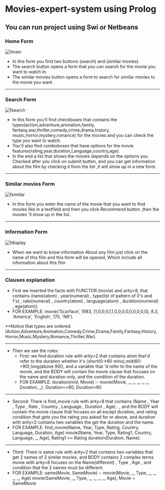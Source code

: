 # Movies-expert-system using Prolog
## You can run project using Swi or Netbeans

### Home Form

![fmain](https://user-images.githubusercontent.com/46052811/214041234-a2f3e6e7-e57b-4393-b8aa-326243429896.png)
 - In this form you find two buttons (search) and (similar movies). 
 - The search button opens a form that you can search for the movie you want to watch in.
 - The similar movies button opens a form to search for similar movies to the movie you want.

------------------------------------------
### Search Form

![fsearch](https://user-images.githubusercontent.com/46052811/214041313-d3fe4691-d229-46a5-b229-74cd1818ed26.png)
  - In this form you'll find checkboxes that contains the types(action,adventure,animation,family, fantasy,war,thriller,comedy,crime,drama,history, music,horror,mystery,romance) for the movies and you can check the type you want to watch.
  - You'll also find comboboxes that have options for the movie features(rating,year,duration,Language,country,age).
  - In the end a list that shows the movies depends on the options you Checked after you click on submit button, and you can get information about the film by checking it from the list ,it will show up in a new form.

------------------------------------------
### Similar movies Form

![fsimilar](https://user-images.githubusercontent.com/46052811/214041385-b987d345-1373-488e-9dfb-aca25be7c35e.png)
  - In this form you enter the name of the movie that you want to find movies like in a textfield and then you click 
Recommend button ,then the movies 'll show up in the list.

------------------------------------------
### Information Form

![fdisplay](https://user-images.githubusercontent.com/46052811/214041407-85526c12-626d-4e8b-b4d1-03a107f32548.png)
  - When we want to know information About any film just click on the name of this film and this form will be 
opened, Which include all information about this film 

------------------------------
### Clauses explanation
 - First we inserted the facts with FUNCTOR (movie) and arity=8, that contains (name(atom) , year(numeral) , type(list of pattern of 0's and 1's) , rate(numeral) , country(atom) , language(atom) , duration(numeral) , age(atom)).
 - FOR EXAMPLE: 
movie('Scarface', 1983, [1,0,0,0,1,1,0,0,0,0,0,0,0,0,0], 8.3, 'America', 'English', 170, 'NR').


 **Notice that types are ordered. 
(Action,Adventure,Animation,Comedy,Crime,Drama,Family,Fantasy,History,Horror,Music,Mystery,Romance,Thriller,War).

----
 - Then we see the rules:
	- First: we find duration rule with arity=2 that contains atom that'd refer to the duration whether it's (short(0->60 mins),mid(60->90),long(above 90)),
and a variable that 'd refer to the name of the movie, and the BODY will contain the movie clause that focuses on the name and duration only, and the condition of the duration.
	- FOR EXAMPLE:
		 duration(mid, Movie) :- movie(Movie, _, _, _, _, _, Duration, _).
		 Duration=<90, Duration>60
----

 - Second: There is find_movie rule with arity=8 that contains (Name , Year , Type , Rate , Country , Language , Duration , Age) .
 , and the BODY will contain the movie clause that focuses on all except duration, and rating condition that gets you the rating you asked for or above, and duration with arity=2 contains two variables the get the duration and the name.
 - FOR EXAMPLE:
 find_movie(Name, Year, Type, Rating, Country, Language, Duration, Age) 
		movie(Name, Year, Type, Rating1, Country, Language, _, Age),
		Rating1 >= Rating  duration(Duration, Name).
----
 - Third: There is same rule with arity=2 that contains two variables that get 2 names of 2 similar movies, and BODY contains 2 complex terms movie with arity=8 focuses on the Name(different) , Type , Age , and condition that the 2 names must be different.
 - FOR EXAMPLE: 
same(Movie, SameMovie) :- movie(Movie, _, Type, _, _, _, _, Age)
 			  movie(SameMovie, _, Type, _, _, _, _, Age),
                          Movie \= SameMovie

